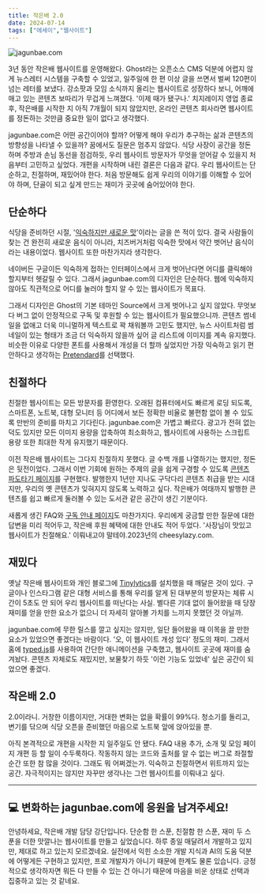 ```yaml
---
title: 작은배 2.0
date: 2024-07-14
tags: ["에세이","웹사이트"]
---
```


![jagunbae.com](https://jagunbae.com/content/images/size/w2000/2024/07/Screenshot-2024-07-13-at-9.52.43-PM.webp)

3년 동안 작은배 웹사이트를 운영해왔다. Ghost라는 오픈소스 CMS 덕분에 어렵지 않게 뉴스레터 시스템을 구축할 수 있었고, 일주일에 한 편 이상 글을 쓰면서 벌써 120편이 넘는 레터를 보냈다. 강소팟과 모임 소식까지 올리는 웹사이트로 성장하다 보니, 어깨에 매고 있는 콘텐츠 보따리가 무겁게 느껴졌다. '이제 때가 됐구나.' 치지레이지 영업 종료 후, 작은배를 시작한 지 아직 7개월이 되지 않았지만, 온라인 콘텐츠 회사라면 웹사이트를 정돈하는 것만큼 중요한 일이 없다고 생각했다.

jagunbae.com은 어떤 공간이어야 할까? 어떻게 해야 우리가 추구하는 삶과 콘텐츠의 방향성을 나타낼 수 있을까? 꿈에서도 질문은 멈추지 않았다. 식당 사장이 공간을 정돈하며 주방과 손님 동선을 점검하듯, 우리 웹사이트 방문자가 무엇을 얻어갈 수 있을지 처음부터 고민하고 싶었다.
개편을 시작하며 내린 결론은 다음과 같다. 우리 웹사이트는 단순하고, 친절하며, 재밌어야 한다. 처음 방문해도 쉽게 우리의 이야기를 이해할 수 있어야 하며, 단골이 되고 싶게 만드는 재미가 곳곳에 숨어있어야 한다.

## 단순하다

식당을 준비하던 시절, '[익숙하지만 새로운 맛](https://jagunbae.com/tasty/)'이라는 글을 쓴 적이 있다. 결국 사람들이 찾는 건 완전히 새로운 음식이 아니라, 치즈버거처럼 익숙한 맛에서 약간 벗어난 음식이라는 내용이었다. 웹사이트 또한 마찬가지라 생각한다.

네이버든 구글이든 익숙하게 접하는 인터페이스에서 크게 벗어난다면 어디를 클릭해야 할지부터 헷갈릴 수 있다. 그래서 jagunbae.com의 디자인은 단순하다. 웹에 익숙하지 않아도 직관적으로 어디를 눌러야 할지 알 수 있는 웹사이트가 목표다.

그래서 디자인은 Ghost의 기본 테마인 Source에서 크게 벗어나고 싶지 않았다. 무엇보다 버그 없이 안정적으로 구독 및 후원할 수 있는 웹사이트가 필요했으니까. 콘텐츠 썸네일을 없애고 더욱 미니멀하게 텍스트로 꽉 채워볼까 고민도 했지만, 뉴스 사이트처럼 썸네일이 있는 형태가 조금 더 익숙하지 않을까 싶어 글 리스트에 이미지를 계속 유지했다. 비슷한 이유로 다양한 폰트를 사용해서 개성을 더 할까 싶었지만 가장 익숙하고 읽기 편안하다고 생각하는 [Pretendard](https://cactus.tistory.com/306)를 선택했다.

## 친절하다
친절한 웹사이트는 모든 방문자를 환영한다. 오래된 컴퓨터에서도 빠르게 로딩 되도록, 스마트폰, 노트북, 대형 모니터 등 어디에서 보든 정확한 비율로 불편함 없이 볼 수 있도록 만반의 준비를 마치고 기다린다. jagunbae.com은 가볍고 빠르다. 광고가 전혀 없는 덕도 있지만 모든 이미지 용량을 압축하여 최소화하고, 웹사이트에 사용하는 스크립트 용량 또한 최대한 작게 유지했기 때문이다.

이전 작은배 웹사이트는 그다지 친절하지 못했다. 글 수백 개를 나열하기는 했지만, 정돈은 뒷전이었다. 그래서 이번 기회에 원하는 주제의 글을 쉽게 구경할 수 있도록 [콘텐츠 파도타기 페이지](https://jagunbae.com/tag/explore/)를 구현했다. 발행한지 1년만 지나도 구닥다리 콘텐츠 취급을 받는 시대지만, 우리의 옛 콘텐츠가 잊혀지지 않도록 노력하고 싶다. 작은배가 여태까지 발행한 콘텐츠를 쉽고 빠르게 둘러볼 수 있는 도서관 같은 공간이 생긴 기분이다.

새롭게 생긴 FAQ와 [구독 안내 페이지](https://jagunbae.com/subscribe/)도 마찬가지다. 우리에게 궁금할 만한 질문에 대한 답변을 미리 적어두고, 작은배 후원 혜택에 대한 안내도 적어 두었다. '사장님이 맛있고 웹사이트가 친절해요.' 이뤄내고야 말테야.2023년의 cheesylazy.com.

## 재밌다

옛날 작은배 웹사이트와 개인 블로그에 [Tinylytics](https://tinylytics.app)를 설치했을 때 깨달은 것이 있다. 구글이나 인스타그램 같은 대형 서비스를 통해 우리를 알게 된 대부분의 방문자는 체류 시간이 5초도 안 되어 우리 웹사이트를 떠난다는 사실. 별다른 기대 없이 들어왔을 때 당장 재미를 얻을 만한 요소가 없으니 더 자세히 알아볼 가치를 느끼지 못했던 것 아닐까.

jagunbae.com에 무한 릴스를 깔고 싶지는 않지만, 일단 들어왔을 때 이목을 끌 만한 요소가 있었으면 좋겠다는 바람이다. '오, 이 웹사이트 개성 있다' 정도의 재미. 그래서 홈에 [typed.js](https://github.com/mattboldt/typed.js)를 사용하여 간단한 애니메이션을 구축했고, 웹사이트 곳곳에 재미를 숨겨놨다. 콘텐츠 자체로도 재밌지만, 보물찾기 하듯 '이런 기능도 있었네' 싶은 공간이 되었으면 좋겠다.

## 작은배 2.0
2.0이라니. 거창한 이름이지만, 거대한 변화는 없을 확률이 99%다. 청소기를 돌리고, 변기를 닦으며 식당 오픈을 준비했던 마음으로 노트북 앞에 앉아있을 뿐.

아직 본격적으로 개편을 시작한 지 일주일도 안 됐다. FAQ 내용 추가, 소개 및 모임 페이지 개편 등 할 일이 수두룩하다. 작동하지 않는 코드와 출처를 알 수 없는 버그로 좌절할 순간 또한 참 많을 것이다. 그래도 뭐 어쩌겠는가. 익숙하고 친절하면서 위트까지 있는 공간. 자극적이지는 않지만 자꾸만 생각나는 그런 웹사이트를 이뤄내고 싶다.

---

## 💻 변화하는 jagunbae.com에 응원을 남겨주세요!
안녕하세요, 작은배 개발 담당 강단입니다. 단순함 한 스푼, 친절함 한 스푼, 재미 두 스푼을 더한 맛깔나는 웹사이트를 만들고 싶었습니다. 하루 종일 매달려서 개발하고 있지만, 제대로 하고 있는지 모르겠네요.
실전에서 익힌 소소한 개발 지식과 AI의 도움 덕분에 어떻게든 구현하고 있지만, 프로 개발자가 아니기 때문에 한계도 물론 있습니다. 긍정적으로 생각하자면 뭐든 다 만들 수 있는 건 아니기 때문에 마음을 비운 상태로 선택과 집중하고 있는 것 같네요.